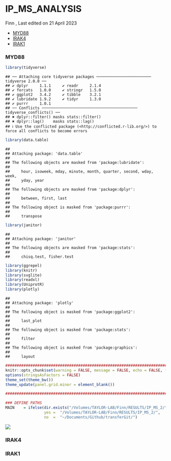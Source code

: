 IP_MS_ANALYSIS
================
Finn
, Last edited on 21 April 2023

- <a href="#myd88" id="toc-myd88">MYD88</a>
- <a href="#irak4" id="toc-irak4">IRAK4</a>
- <a href="#irak1" id="toc-irak1">IRAK1</a>

### MYD88

``` r
library(tidyverse)
```

    ## ── Attaching core tidyverse packages ──────────────────────── tidyverse 2.0.0 ──
    ## ✔ dplyr     1.1.1     ✔ readr     2.1.4
    ## ✔ forcats   1.0.0     ✔ stringr   1.5.0
    ## ✔ ggplot2   3.4.2     ✔ tibble    3.2.1
    ## ✔ lubridate 1.9.2     ✔ tidyr     1.3.0
    ## ✔ purrr     1.0.1     
    ## ── Conflicts ────────────────────────────────────────── tidyverse_conflicts() ──
    ## ✖ dplyr::filter() masks stats::filter()
    ## ✖ dplyr::lag()    masks stats::lag()
    ## ℹ Use the conflicted package (<http://conflicted.r-lib.org/>) to force all conflicts to become errors

``` r
library(data.table)
```

    ## 
    ## Attaching package: 'data.table'
    ## 
    ## The following objects are masked from 'package:lubridate':
    ## 
    ##     hour, isoweek, mday, minute, month, quarter, second, wday, week,
    ##     yday, year
    ## 
    ## The following objects are masked from 'package:dplyr':
    ## 
    ##     between, first, last
    ## 
    ## The following object is masked from 'package:purrr':
    ## 
    ##     transpose

``` r
library(janitor)
```

    ## 
    ## Attaching package: 'janitor'
    ## 
    ## The following objects are masked from 'package:stats':
    ## 
    ##     chisq.test, fisher.test

``` r
library(ggrepel)
library(knitr)
library(svglite)
library(readxl)
library(UniprotR)
library(plotly)
```

    ## 
    ## Attaching package: 'plotly'
    ## 
    ## The following object is masked from 'package:ggplot2':
    ## 
    ##     last_plot
    ## 
    ## The following object is masked from 'package:stats':
    ## 
    ##     filter
    ## 
    ## The following object is masked from 'package:graphics':
    ## 
    ##     layout

``` r
################################################################################
knitr::opts_chunk$set(warning = FALSE, message = FALSE, echo = FALSE, fig.height=14, fig.width=21)
options(stringsAsFactors = FALSE)
theme_set(theme_bw())
theme_update(panel.grid.minor = element_blank())

################################################################################

### DEFINE PATHS
MAIN    = ifelse(dir.exists("/Volumes/TAYLOR-LAB/Finn/RESULTS/IP_MS_2/"), 
                 yes =  "/Volumes/TAYLOR-LAB/Finn/RESULTS/IP_MS_2/",
                 no  =  "~/Documents/Github/transferGit/")
```

![](IP_MS_ANALYSIS_files/figure-gfm/unnamed-chunk-2-1.png)<!-- -->

### IRAK4

### IRAK1
